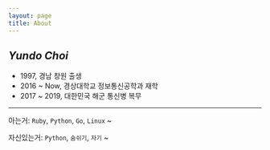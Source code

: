 ```yaml
---
layout: page
title: About
---
```

*Yundo Choi*
---

- 1997, 경남 창원 출생
- 2016 ~ Now, 경상대학교 정보통신공학과 재학
- 2017 ~ 2019, 대한민국 해군 통신병 복무 

---

아는거: `Ruby`, `Python`, `Go`, `Linux` ~

자신있는거: `Python`, `숨쉬기`, `자기` ~
